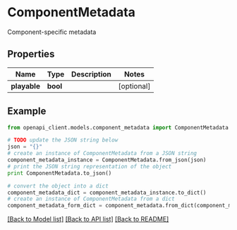 # ComponentMetadata

Component-specific metadata

## Properties
Name | Type | Description | Notes
------------ | ------------- | ------------- | -------------
**playable** | **bool** |  | [optional] 

## Example

```python
from openapi_client.models.component_metadata import ComponentMetadata

# TODO update the JSON string below
json = "{}"
# create an instance of ComponentMetadata from a JSON string
component_metadata_instance = ComponentMetadata.from_json(json)
# print the JSON string representation of the object
print ComponentMetadata.to_json()

# convert the object into a dict
component_metadata_dict = component_metadata_instance.to_dict()
# create an instance of ComponentMetadata from a dict
component_metadata_form_dict = component_metadata.from_dict(component_metadata_dict)
```
[[Back to Model list]](../README.md#documentation-for-models) [[Back to API list]](../README.md#documentation-for-api-endpoints) [[Back to README]](../README.md)


